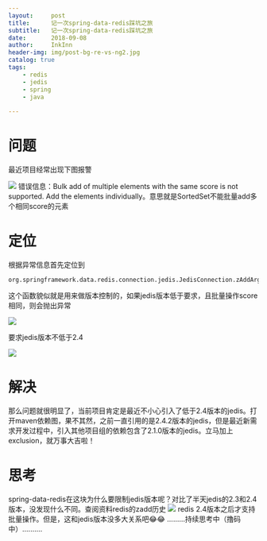 ```yaml
---
layout:     post
title:      记一次spring-data-redis踩坑之旅
subtitle:   记一次spring-data-redis踩坑之旅
date:       2018-09-08
author:     InkInn
header-img: img/post-bg-re-vs-ng2.jpg
catalog: true
tags:
    - redis
    - jedis
    - spring
    - java
    
---
```



# 问题
最近项目经常出现下图报警

![](https://ws4.sinaimg.cn/large/006tNbRwgy1fv25srhw72j317w04sju3.jpg)
错误信息：Bulk add of multiple elements with the same score is not supported. Add the elements individually。意思就是SortedSet不能批量add多个相同score的元素


# 定位
根据异常信息首先定位到

```
org.springframework.data.redis.connection.jedis.JedisConnection.zAddArgs
```

这个函数貌似就是用来做版本控制的，如果jedis版本低于要求，且批量操作score相同，则会抛出异常

![](https://ws1.sinaimg.cn/large/006tNbRwgy1fv2h54kntij31ge0jejv3.jpg)

要求jedis版本不低于2.4

![](https://ws1.sinaimg.cn/large/006tNbRwgy1fv2h9lu3xqj30wy0663zc.jpg)

# 解决
那么问题就很明显了，当前项目肯定是最近不小心引入了低于2.4版本的jedis。打开maven依赖图，果不其然，之前一直引用的是2.4.2版本的jedis，但是最近新需求开发过程中，引入其他项目组的依赖包含了2.1.0版本的jedis。立马加上exclusion，就万事大吉啦！



# 思考
spring-data-redis在这块为什么要限制jedis版本呢？对比了半天jedis的2.3和2.4版本，没发现什么不同。查阅资料redis的zadd历史
![](https://ws1.sinaimg.cn/large/006tNbRwgy1fv2htqwyfkj30y406mmy0.jpg)
redis 2.4版本之后才支持批量操作。但是，这和jedis版本没多大关系吧😂😂
.........持续思考中（撸码中）..........




